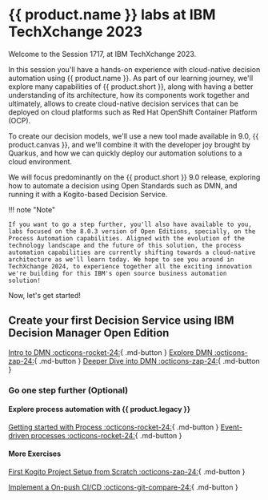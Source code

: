 # {{ product.name }} labs at IBM TechXchange 2023

Welcome to the Session 1717, at IBM TechXchange 2023. 

In this session you'll have a hands-on experience with cloud-native decision automation using {{ product.name }}. As part of our learning journey, we'll explore many capabilities of {{ product.short }}, along with having a better understanding of its architecture, how its components work together and ultimately, allows to create cloud-native decision services that can be deployed on cloud platforms such as Red Hat OpenShift Container Platform (OCP). 

To create our decision models, we'll use a new tool made available in 9.0, {{ product.canvas }}, and we'll combine it with the developer joy brought by Quarkus, and how we can quickly deploy our automation solutions to a cloud environment. 

We will focus predominantly on the {{ product.short }} 9.0 release, exploring how to automate a decision using Open Standards such as DMN, and running it with a Kogito-based Decision Service. 

!!! note "Note"
        
    If you want to go a step further, you'll also have available to you, labs focused on the 8.0.3 version of Open Editions, specially, on the Process Automation capabilities. Aligned with the evolution of the technology landscape and the future of this solution, the process automation capabilities are currently shifting towards a cloud-native architecture as we'll learn today. We hope to see you around in TechXchange 2024, to experience together all the exciting innovation we're building for this IBM's open source business automation solution!

Now, let's get started!

## Create your first Decision Service using IBM Decision Manager Open Edition


[Intro to DMN :octicons-rocket-24:](../03_dmn/introduction.md){ .md-button }
[Explore DMN :octicons-zap-24:](../03_dmn/intermediate-lab-intro.md){ .md-button }
[Deeper Dive into DMN :octicons-zap-24:](../03_dmn/advanced-lab-intro.md){ .md-button }


### Go one step further (Optional)

#### Explore process automation with {{ product.legacy }}

[Getting started with Process :octicons-rocket-24:](guided_exercises/04_order_management/01_try-order-management-app.md){ .md-button }
[Event-driven processes :octicons-rocket-24:](guided_exercises/05_bam_kafka/00_introduction.md){ .md-button }

#### More Exercises

[First Kogito Project Setup from Scratch :octicons-zap-24:](../01_getting_started/introduction.md){ .md-button }

[Implement a On-push CI/CD :octicons-git-compare-24:](../03c_CICD/introduction.md){ .md-button }

